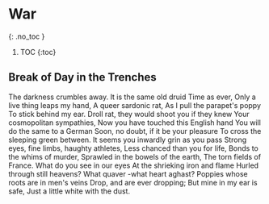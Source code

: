# War
{: .no_toc }

1. TOC
{:toc}

## Break of Day in the Trenches

The darkness crumbles away.
It is the same old druid Time as ever,
Only a live thing leaps my hand,
A queer sardonic rat,
As I pull the parapet's poppy
To stick behind my ear.
Droll rat, they would shoot you if they knew
Your cosmopolitan sympathies,
Now you have touched this English hand
You will do the same to a German
Soon, no doubt, if it be your pleasure
To cross the sleeping green between.
It seems you inwardly grin as you pass
Strong eyes, fine limbs, haughty athletes,
Less chanced than you for life,
Bonds to the whims of murder,
Sprawled in the bowels of the earth,
The torn fields of France.
What do you see in our eyes
At the shrieking iron and flame
Hurled through still heavens?
What quaver -what heart aghast?
Poppies whose roots are in men's veins
Drop, and are ever dropping;
But mine in my ear is safe,
Just a little white with the dust.
